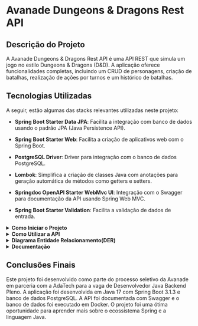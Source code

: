# Avanade Dungeons & Dragons Rest API

## Descrição do Projeto

A Avanade Dungeons & Dragons Rest API é uma API REST que simula um jogo no estilo Dungeons & Dragons (D&D). A aplicação
oferece funcionalidades completas, incluindo um CRUD de personagens, criação de batalhas, realização de ações por turnos
e um histórico de batalhas.

## Tecnologias Utilizadas

A seguir, estão algumas das stacks relevantes utilizadas neste projeto:

- **Spring Boot Starter Data JPA**: Facilita a integração com banco de dados usando o padrão JPA (Java Persistence API).

- **Spring Boot Starter Web**: Facilita a criação de aplicativos web com o Spring Boot.

- **PostgreSQL Driver**: Driver para integração com o banco de dados PostgreSQL.

- **Lombok**: Simplifica a criação de classes Java com anotações para geração automática de métodos como getters e
  setters.

- **Springdoc OpenAPI Starter WebMvc UI**: Integração com o Swagger para documentação da API usando Spring Web MVC.

- **Spring Boot Starter Validation**: Facilita a validação de dados de entrada.

<details>
<summary><b>Como Iniciar o Projeto</b></summary>

Siga os passos abaixo para executar o projeto localmente:

1. Clone este repositório:

   ```bash
   git clone git@github.com:vinicius-shk/Avanade-DungeonsAndDragons-RestAPI.git
   ```

2. Abra o projeto em sua IDE de preferência.

3. Atualize as dependências do Maven.

4. No terminal, navegue até a raiz do projeto e execute o seguinte comando para iniciar o banco de dados em Docker:

   ```bash
   docker-compose up -d
   ```

   Isso inicializará o banco de dados em um contêiner Docker.
5. Inicie o projeto em sua IDE de preferência.

</details>

<details>
<summary><b>Como Utilizar a API</b></summary>

1. Criem um personagem usando o endpoint `POST /personagem`:
    
   ```json
   {
     "nome": "string",
     "tipoClassePersonagem": "GUERREIRO"
   }
   ```
   O campo `tipoClassePersonagem` pode ser `GUERREIRO`, `BARBARO`, `CAVALEIRO`, `ORC`, `GIGANTE` ou `LOBISOMEM`.
2. Crie uma batalha usando o endpoint `POST /batalha`:
    
   ```json
   {
     "nomeJogadorAtacante": "string",
     "nomeMonstroDefensor": "string"
   }
   ```
   O campo `nomeMosnstroDefensor` é opcional. Se não for informado, um monstro aleatório será selecionado.

3. Realize um ataque usando o endpoint `PATCH /ataque/{uuidBatalha}`:
    - O campo `uuidBatalha` é o UUID da batalha que você deseja realizar os ataques.
    - O dados de ataque são rolados e o valor é calculado automaticamente para ambos personagens.
    - Após o ataque ser realizado, não é possivel realizar outro ataque no mesmo turno.
    - Após o ataque ser realizado, siga para a defesa dos personagens.

4. Realize uma defesa usando o endpoint `PATCH /defesa/{uuidBatalha}`:
    - O campo `uuidBatalha` é o UUID da batalha que você deseja realizar as defesas.
    - O dados de defesa são rolados e o valor é calculado automaticamente para ambos personagens.
    - Após a defesa ser realizada, não é possível realizar outra defesa no mesmo turno.
    - Após a defesa ser realizada, siga para o dano dos personagens.

5. Realize o dano usando o endpoint `PATCH /dano/{uuidBatalha}`:
    - O campo `uuidBatalha` é o UUID da batalha que você deseja realizar o dano.
    - O dano é calculado automaticamente para ambos personagens e a vida é atualizada.
    - Após o dano ser realizado, não é possível realizar outro dano no mesmo turno.
    - Após o dano ser realizado, siga para verificação do status da batalha.

6. Verifique se a batalha acabou e houve um vencedor usando o endpoint `PATCH /batalha/atualizar/{uuidBatalha}`:
    - O campo `uuidBatalha` é o UUID da batalha que você deseja verificar o status.
    - Se a batalha não acabou, o turno é atualizado e o próximo turno é iniciado.
    - Se a batalha acabou, o vencedor é definido e a batalha é finalizada.
    - Após a batalha ser finalizada, não é possível realizar mais nenhuma ação.

7. Consulte o histórico de batalhas usando o endpoint `GET /historico/completo/{uuidBatalha}`:
    - O campo `uuidBatalha` é o UUID da batalha que você deseja consultar o histórico.
    - O histórico é retornado em ordem cronológica de turno.
    - Para um histórico resumido, utilize o endponit `GET /historico/resumso/{uuidBatalha}`. 

</details>

<details>
<summary><b>Diagrama Entidade Relacionamento(DER)</b></summary>

![DER-Avanade-Rpg.jpg](..%2F..%2F..%2FPictures%2FDER-Avanade-Rpg.jpg)

</details>

<details>
<summary><b>Documentação</b></summary>

A documentação da API pode ser acessada pelo link [Documentação da API](http://localhost:8080/swagger-ui/index.html)
após iniciar o projeto localmente.

</details>

## Conclusões Finais

Este projeto foi desenvolvido como parte do processo seletivo da Avanade em parceria com a AdaTech para a vaga de
Desenvolvedor Java Backend Pleno. A aplicação foi desenvolvida em Java 17 com Spring Boot 3.1.3 e banco de dados PostgreSQL. A API foi documentada com
Swagger e o banco de dados foi executado em Docker. O projeto foi uma ótima oportunidade para aprender mais sobre o ecossistema Spring e a linguagem Java.

